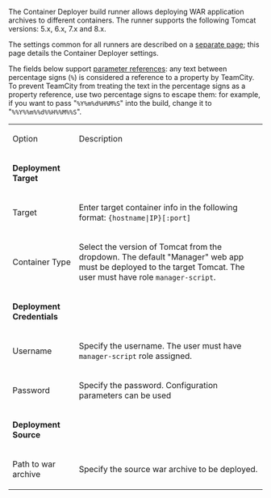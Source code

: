 [//]: # (title: Container Deployer)
[//]: # (auxiliary-id: Container Deployer)

The Container Deployer build runner allows deploying WAR application archives to different containers. The runner supports the following Tomcat versions: 5.x, 6.x, 7.x and 8.x.

The settings common for all runners are described on a [separate page](configuring-build-steps.md); this page details the Container Deployer settings.


The fields below support [parameter references](predefined-build-parameters.md): any text between percentage signs (`%`) is considered a reference to a property by TeamCity. To prevent TeamCity from treating the text in the percentage signs as a property reference, use two percentage signs to escape them: for example, if you want to pass "`%Y%m%d%H%M%S`" into the build, change it to "`%%Y%%m%%d%%H%%M%%S`".

<table><tr>

<td>

Option

</td>

<td>

Description

</td></tr><tr>

<td>

__Deployment Target__

</td>

<td>

</td>

</tr><tr>

<td>

Target

</td>

<td>

Enter target container info in the following format: `{hostname|IP}[:port]`


</td></tr><tr>

<td>

Container Type

</td>

<td>

Select the version of Tomcat from the dropdown. The default "Manager" web app must be deployed to the target Tomcat. The user must have role `manager-script`.


</td></tr><tr>

<td>

__Deployment Credentials__

</td>

<td>

</td>

</tr><tr>

<td>

Username

</td>

<td>

Specify the username. The user must have `manager-script` role assigned.

</td></tr><tr>

<td>

Password

</td>

<td>

Specify the password. Configuration parameters can be used

</td></tr><tr>

<td>

__Deployment Source__

</td>

<td>

</td>

</tr><tr>

<td>

Path to war archive

</td>

<td>

Specify the source war archive to be deployed.

</td></tr></table>

 

 
